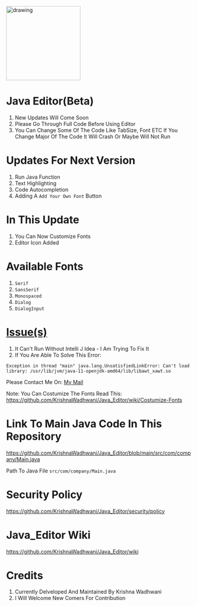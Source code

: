 <img src="https://user-images.githubusercontent.com/61587047/115952803-c694eb80-a505-11eb-8658-db89da25b864.png" alt="drawing" width="200"/>

# Java Editor(Beta)
1) New Updates Will Come Soon
2) Please Go Through Full Code Before Using Editor
3) You Can Change Some Of The Code Like TabSize, Font ETC If You Change Major Of The Code It Will Crash Or Maybe Will Not Run
# Updates For Next Version
1) Run Java Function
2) Text Highlighting
3) Code Autocompletion
4) Adding A ```Add Your Own Font``` Button
# In This Update
1) You Can Now Customize Fonts
2) Editor Icon Added
# Available Fonts
1) ```Serif```
2) ```SansSerif```
3) ```Monospaced```
4) ```Dialog```
5) ```DialogInput```
# [Issue(s)](https://github.com/KrishnaWadhwani/Java-Editor/issues)
1) It Can't Run Without Intelli J Idea - I Am Trying To Fix It
2) If You Are Able To Solve This Error: 

```Exception in thread "main" java.lang.UnsatisfiedLinkError: Can't load library: /usr/lib/jvm/java-11-openjdk-amd64/lib/libawt_xawt.so```

Please Contact Me On: [My Mail](kwswhwmw@gmail.com)

Note: You Can Costumize The Fonts
Read This: https://github.com/KrishnaWadhwani/Java_Editor/wiki/Costumize-Fonts
# Link To Main Java Code In This Repository
https://github.com/KrishnaWadhwani/Java_Editor/blob/main/src/com/company/Main.java

Path To Java File ```src/com/company/Main.java```
# Security Policy

https://github.com/KrishnaWadhwani/Java_Editor/security/policy
# Java_Editor Wiki

https://github.com/KrishnaWadhwani/Java_Editor/wiki

# Credits
1) Currently Delveloped And Maintained By Krishna Wadhwani
2) I Will Welcome New Comers For Contribution
